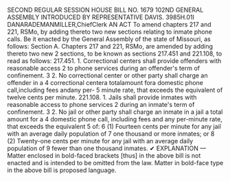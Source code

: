 SECOND REGULAR SESSION
HOUSE BILL NO. 1679
102ND GENERAL ASSEMBLY
INTRODUCED BY REPRESENTATIVE DAVIS.
3985H.01I DANARADEMANMILLER,ChiefClerk
AN ACT
To amend chapters 217 and 221, RSMo, by adding thereto two new sections relating to
inmate phone calls.
Be it enacted by the General Assembly of the state of Missouri, as follows:
Section A. Chapters 217 and 221, RSMo, are amended by adding thereto two new
2 sections, to be known as sections 217.451 and 221.108, to read as follows:
217.451. 1. Correctional centers shall provide offenders with reasonable access
2 to phone services during an offender's term of confinement.
3 2. No correctional center or other party shall charge an offender in a
4 correctional centera totalamount fora domestic phone call,including fees andany per-
5 minute rate, that exceeds the equivalent of twelve cents per minute.
221.108. 1. Jails shall provide inmates with reasonable access to phone services
2 during an inmate's term of confinement.
3 2. No jail or other party shall charge an inmate in a jail a total amount for a
4 domestic phone call, including fees and any per-minute rate, that exceeds the equivalent
5 of:
6 (1) Fourteen cents per minute for any jail with an average daily population of
7 one thousand or more inmates; or
8 (2) Twenty-one cents per minute for any jail with an average daily population of
9 fewer than one thousand inmates.
✔
EXPLANATION — Matter enclosed in bold-faced brackets [thus] in the above bill is not enacted and is
intended to be omitted from the law. Matter in bold-face type in the above bill is proposed language.